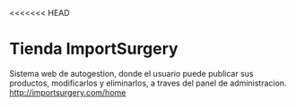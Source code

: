 <<<<<<< HEAD
# Tienda ImportSurgery

Sistema web de autogestion, donde el usuario puede publicar sus productos, modificarlos y eliminarlos, a traves del panel de administracion.
http://importsurgery.com/home

